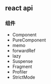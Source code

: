 ## react api
### 组件
- Component
- PureComponent
- memo
- forwardRef
- lazy
- Suspense
- Fragment
- Profiler
- StrictMode